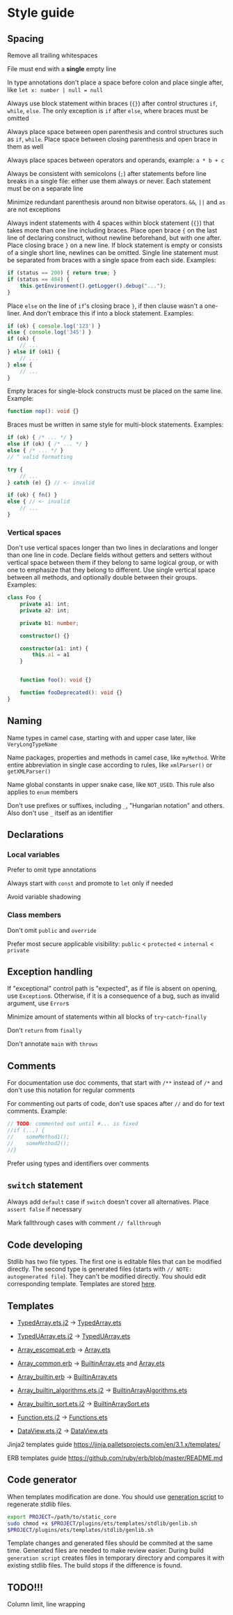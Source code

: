 # Style guide

## Spacing
Remove all trailing whitespaces

File must end with a **single** empty line

In type annotations don't place a space before colon and place single after, like `let x: number | null = null`

Always use block statement within braces (`{}`) after control structures `if`, `while`, `else`. The only exception is `if` after `else`, where braces must be omitted

Always place space between open parenthesis and control structures such as `if`, `while`. Place space between closing parenthesis and open brace in them as well

Always place spaces between operators and operands, example: `a * b + c`

Always be consistent with semicolons (`;`) after statements before line breaks in a single file: either use them always or never. Each statement must be on a separate line

Minimize redundant parenthesis around non bitwise operators. `&&`, `||` and `as` are not exceptions

Always indent statements with 4 spaces within block statement (`{}`) that takes more than one line including braces. Place open brace `{` on the last line of declaring construct, without newline beforehand, but with one after. Place closing brace `}` on a new line. If block statement is empty or consists of a single short line, newlines can be omitted. Single line statement must be separated from braces with a single space from each side. Examples:
```ts
if (status == 200) { return true; }
if (status == 404) {
	this.getEnvironment().getLogger().debug("...");
}
```

Place `else` on the line of `if`'s closing brace `}`, if then clause wasn't a one-liner. And don't embrace this if into a block statement. Examples:
```ts
if (ok) { console.log('123') }
else { console.log('345') }
if (ok) {
	// ...
} else if (ok1) {
	// ...
} else {
	// ...
}
```

Empty braces for single-block constructs must be placed on the same line. Example:
```ts
function nop(): void {}
```

Braces must be written in same style for multi-block statements. Examples:
```ts
if (ok) { /* ... */ }
else if (ok) { /* ... */ }
else { /* ... */ }
// ^ valid formatting

try {
    // ...
} catch (e) {} // <- invalid

if (ok) { fn() }
else { // <- invalid
    // ...
}
```

### Vertical spaces

Don't use vertical spaces longer than two lines in declarations and longer than one line in code. Declare fields without getters and setters without vertical space between them if they belong to same logical group, or with one to emphasize that they belong to different. Use single vertical space between all methods, and optionally double between their groups. Examples:

```ts
class Foo {
    private a1: int;
    private a2: int;

    private b1: number;

    constructor() {}

    constructor(a1: int) {
        this.a1 = a1
    }


    function foo(): void {}

    function fooDeprecated(): void {}
}
```


## Naming
Name types in camel case, starting with and upper case later, like `VeryLongTypeName`

Name packages, properties and methods in camel case, like `myMethod`. Write entire abbreviation in single case according to rules, like `xmlParser()` or `getXMLParser()`

Name global constants in upper snake case, like `NOT_USED`. This rule also applies to `enum` members

Don't use prefixes or suffixes, including `_`, "Hungarian notation" and others. Also don't use `_` itself as an identifier

## Declarations

### Local variables
Prefer to omit type annotations

Always start with `const` and promote to `let` only if needed

Avoid variable shadowing

### Class members
Don't omit `public` and `override`

Prefer most secure applicable visibility: `public` < `protected` < `internal` < `private`

## Exception handling

If "exceptional" control path is "expected", as if file is absent on opening, use `Exception`s. Otherwise, if it is a consequence of a bug, such as invalid argument, use `Error`s

Minimize amount of statements within all blocks of `try`-`catch`-`finally`

Don't `return` from `finally`

Don't annotate `main` with `throws`

## Comments
For documentation use doc comments, that start with `/**` instead of `/*` and don't use this notation for regular comments

For commenting out parts of code, don't use spaces after `//` and do for text comments. Example:
```ts
// TODO: commented out until #... is fixed
//if (...) {
//    someMethod1();
//    someMethod2();
//}
```

Prefer using types and identifiers over comments

## `switch` statement
Always add `default` case if `switch` doesn't cover all alternatives. Place `assert false` if necessary

Mark fallthrough cases with comment `// fallthrough`

## Code developing
Stdlib has two file types. The first one is editable files that can be modified directly. 
The second type is generated files (starts with `// NOTE: autogenerated file`). They can't be modified directly. You should edit corresponding template. Templates are stored [here](../templates/stdlib/).

## Templates
* [TypedArray.ets.j2](../templates/stdlib/typedArray.ets.j2) -> [TypedArray.ets](escompat/TypedArrays.ets)

* [TypedUArray.ets.j2](../templates/stdlib/typedUArray.ets.j2) -> [TypedUArray.ets](escompat/TypedUArrays.ets)

* [Array_escompat.erb](../templates/stdlib/Array_escompat.erb) -> [Array.ets](escompat/Array.ets)

* [Array_common.erb](../templates/stdlib/Array_common.erb) -> [BuiltinArray.ets](std/core/BuiltinArray.ets) and [Array.ets](escompat/Array.ets)

* [Array_builtin.erb](../templates/stdlib/Array_builtin.erb) -> [BuiltinArray.ets](std/core/BuiltinArray.ets)

* [Array_builtin_algorithms.ets.j2](../templates/stdlib/Array_builtin_algorithms.ets.j2) -> [BuiltinArrayAlgorithms.ets](std/core/BuiltinArrayAlgorithms.ets)

* [Array_builtin_sort.ets.j2](../templates/stdlib/Array_builtin_sort.ets.j2) -> [BuiltinArraySort.ets](std/core/BuiltinArraySort.ets)

* [Function.ets.j2](../templates/stdlib/Function.ets.j2) -> [Functions.ets](escompat/Functions.ets)

* [DataView.ets.j2](../templates/stdlib/DataView.ets.j2) -> [DataView.ets](escompat/DataView.ets)

Jinja2 templates guide https://jinja.palletsprojects.com/en/3.1.x/templates/

ERB templates guide https://github.com/ruby/erb/blob/master/README.md


## Code generator
When templates modification are done. You should use
[generation script](../templates/stdlib/genlib.sh) to regenerate stdlib files.

```bash
export PROJECT=/path/to/static_core
sudo chmod +x $PROJECT/plugins/ets/templates/stdlib/genlib.sh 
$PROJECT/plugins/ets/templates/stdlib/genlib.sh
```

Template changes and generated files should be commited at the same time. Generated files are needed to make review easier.
During build `generation script` creates files in temporary directory and compares it with existing stdlib files. The build stops if the difference is found.

## TODO!!!
Column limit, line wrapping
